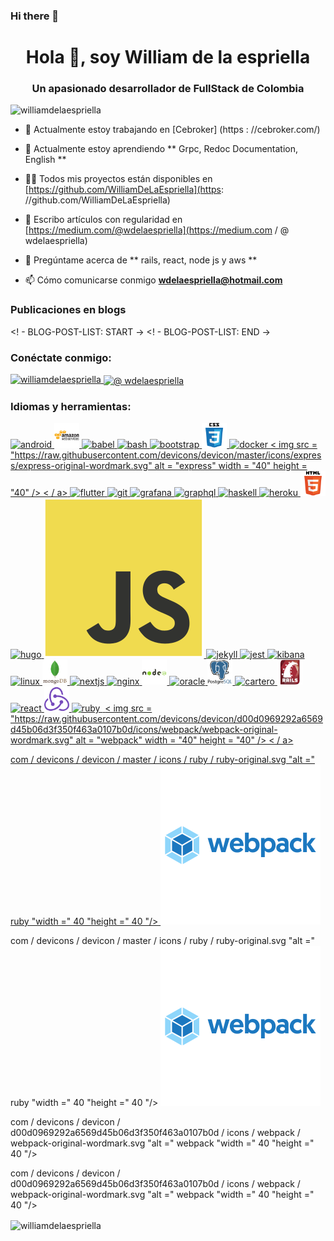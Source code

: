 ### Hi there 👋

<!--
**WilliamDeLaEspriella/WilliamDeLaEspriella** is a ✨ _special_ ✨ repository because its `README.md` (this file) appears on your GitHub profile.

Here are some ideas to get you started:

- 🔭 I’m currently working on ...
- 🌱 I’m currently learning ...
- 👯 I’m looking to collaborate on ...
- 🤔 I’m looking for help with ...
- 💬 Ask me about ...
- 📫 How to reach me: ...
- 😄 Pronouns: ...
- ⚡ Fun fact: ...
- ![Reeveng's github stats](https://github-readme-stats.vercel.app/api?username=WilliamDeLaEspriella&show_icons=true&title_color=fff&icon_color=79ff97&text_color=9f9f9f&bg_color=151515)
- ![Top Langs](https://github-readme-stats.vercel.app/api/top-langs/?username=WilliamDeLaEspriella&show_icons=true)

-->

<h1 align = "center"> Hola 👋, soy William de la espriella </h1>
<h3 align = "center"> Un apasionado desarrollador de FullStack de Colombia </h3>

<p align = "left"> <img src = "https://komarev.com/ghpvc/?username=williamdelaespriella&label=Profile%20views&color=0e75b6&style=flat" alt = "williamdelaespriella" /> </p>

- 🔭 Actualmente estoy trabajando en [Cebroker] (https : //cebroker.com/)

- 🌱 Actualmente estoy aprendiendo ** Grpc, Redoc Documentation, English **

- 👨‍💻 Todos mis proyectos están disponibles en [https://github.com/WilliamDeLaEspriella](https: //github.com/WilliamDeLaEspriella)

- 📝 Escribo artículos con regularidad en [https://medium.com/@wdelaespriella](https://medium.com / @ wdelaespriella)

- 💬 Pregúntame acerca de ** rails, react, node js y aws **

- 📫 Cómo comunicarse conmigo **wdelaespriella@hotmail.com**

### Publicaciones en blogs
<! - BLOG-POST-LIST: START ->
<! - BLOG-POST-LIST: END ->

<h3 align = "left"> Conéctate conmigo: </h3>
<p align = "left">
<a href="https://linkedin.com/in/williamdelaespriella" target="blank"> <img align = " center "src =" https://raw.githubusercontent.com/rahuldkjain/github-profile-readme-generator/neutral-icons/src/images/icons/Social/linked-in-alt.svg "alt =" williamdelaespriella " height = "30" width = "40" /> </a>
<a href="https://medium.com/@wdelaespriella" target="blank"> <img align = "center" src = "https: //raw.githubusercontent.com / rahuldkjain / github-profile-readme-generator / neutral-icons / src / images / icons / Social / medium.svg "alt =" @ wdelaespriella "height =" 30 "width =" 40 "/> </a>
</p>

<h3 align = "left"> Idiomas y herramientas: </h3>
<p align = "left"> <a href="https://developer.android.com" target="_blank"> <img src = "https://raw.githubusercontent.com/devicons/devicon/master/ icons / android / android-original-wordmark.svg "alt =" android "width =" 40 "height =" 40 "/> </a> <a href =" https://aws.amazon.com "target = "_blank"> <img src = "https://raw.githubusercontent.com/devicons/devicon/master/icons/amazonwebservices/amazonwebservices-original-wordmark.svg" alt = "aws" width = "40" height = " 40 "/> </a> <a href="https://babeljs.io/" target="_blank"> <img src =" https: //www.vectorlogo.zone / logos / babeljs / babeljs-icon.svg "alt =" babel "width =" 40 "height =" 40 "/> </a> <a href =" https://www.gnu.org/software/ bash / "target =" _ blank "> <img src =" https://www.vectorlogo.zone/logos/gnu_bash/gnu_bash-icon.svg "alt =" bash "width =" 40 "height =" 40 "/ > </a> <a href="https://getbootstrap.com" target="_blank"> <img src = "https://raw.githubusercontent.com/devicons/devicon/master/icons/bootstrap/bootstrap -plain-wordmark.svg "alt =" bootstrap "width =" 40 "height =" 40 "/> </a> <a href =" https://www.w3schools.com/css/ "target =" _ en blanco "><img src = "https://raw.githubusercontent.com/devicons/devicon/master/icons/css3/css3-original-wordmark.svg" alt = "css3" width = "40" height = "40" /> </a> <a href="https://www.docker.com/" target="_blank"> <img src = "https://raw.githubusercontent.com/devicons/devicon/master/icons/docker /docker-original-wordmark.svg "alt =" docker "width =" 40 "height =" 40 "/> </a> <a href="https://expressjs.com" target="_blank"> < img src = "https://raw.githubusercontent.com/devicons/devicon/master/icons/express/express-original-wordmark.svg" alt = "express" width = "40" height = "40" /> < / a><a href="https://flutter.dev" target="_blank"> <img src = "https://www.vectorlogo.zone/logos/flutterio/flutterio-icon.svg" alt = "flutter" ancho = "40" altura = "40" /> </a> <a href="https://git-scm.com/" target="_blank"> <img src = "https: //www.vectorlogo. zone / logos / git-scm / git-scm-icon.svg "alt =" git "width =" 40 "height =" 40 "/> </a> <a href =" https://grafana.com " target = "_ blank"> <img src = "https://www.vectorlogo.zone/logos/grafana/grafana-icon.svg" alt = "grafana" width = "40" height = "40" /> </ a> <a href = "https://graphql.org" target = "_ blank"> <img src = "https://www.vectorlogo.zone/logos/graphql/graphql-icon.svg" alt = "graphql" width = "40" altura = "40" /> </a> <a href="https://www.haskell.org/" target="_blank"> <img src = "https://upload.wikimedia.org /wikipedia/commons/1/1c/Haskell-Logo.svg "alt =" haskell "width =" 40 "height =" 40 "/> </a> <a href =" https://heroku.com "objetivo = "_ blank"> <img src = "https://www.vectorlogo.zone/logos/heroku/heroku-icon.svg" alt = "heroku" width = "40" height = "40" /> </ a > <a href = "https://www.w3.org/html/ "target =" _ blank "> <img src =" https://raw.githubusercontent.com/devicons/devicon/master/icons/html5/html5-original-wordmark.svg " alt = "html5" width = "40" height = "40" /> </a> <a href="https://gohugo.io/" target="_blank"> <img src = "https: // api.iconify.design/logos-hugo.svg "alt =" hugo "width =" 40 "height =" 40 "/> </a> <a href =" https://developer.mozilla.org/en- US / docs / Web / JavaScript "target =" _ blank "> <img src =" https://raw.githubusercontent.com/devicons/devicon/master/icons/javascript/javascript-original.svg "alt =" javascript " ancho = "40" alto = "40"/> </a> <a href="https://jekyllrb.com/" target="_blank"> <img src = "https://www.vectorlogo.zone/logos/jekyllrb/jekyllrb-icon.svg "alt =" jekyll "width =" 40 "height =" 40 "/> </a> <a href="https://jestjs.io" target="_blank"> <img src =" https: // www.vectorlogo.zone/logos/jestjsio/jestjsio-icon.svg "alt =" jest "width =" 40 "height =" 40 "/> </a> <a href =" https: //www.elastic. co / kibana "target =" _ blank "> <img src =" https://www.vectorlogo.zone/logos/elasticco_kibana/elasticco_kibana-icon.svg "alt =" kibana "width =" 40 "height =" 40 " /></a> <a href="https://www.linux.org/" target="_blank"> <img src = "https://raw.githubusercontent.com/devicons/devicon/master/icons/linux /linux-original.svg "alt =" linux "width =" 40 "height =" 40 "/> </a> <a href="https://www.mongodb.com/" target="_blank"> <img src = "https://raw.githubusercontent.com/devicons/devicon/master/icons/mongodb/mongodb-original-wordmark.svg" alt = "mongodb" width = "40" height = "40" /> </a> <a href="https://nextjs.org/" target="_blank"> <img src = "https://cdn.worldvectorlogo.com/logos/nextjs-3.svg" alt = " nextjs "ancho ="40 "altura =" 40 "/> </a> <a href="https://www.nginx.com" target="_blank"> <img src =" https://raw.githubusercontent.com/devicons /devicon/master/icons/nginx/nginx-original.svg "alt =" nginx "width =" 40 "height =" 40 "/> </a> <a href =" https://nodejs.org "objetivo = "_ blank"> <img src = "https://raw.githubusercontent.com/devicons/devicon/master/icons/nodejs/nodejs-original-wordmark.svg" alt = "nodejs" width = "40" height = "40" /> </a> <a href="https://www.oracle.com/" target="_blank"> <img src = "https: //raw.githubusercontent.com / devicons / devicon / master / icons / oracle / oracle-original.svg "alt =" oracle "width =" 40 "height =" 40 "/> </a> <a href =" https: // www. postgresql.org "target =" _ blank "> <img src =" https://raw.githubusercontent.com/devicons/devicon/master/icons/postgresql/postgresql-original-wordmark.svg "alt =" postgresql "width = "40" height = "40" /> </a> <a href="https://postman.com" target="_blank"> <img src = "https://www.vectorlogo.zone/logos/ getpostman / getpostman-icon.svg "alt =" cartero "width =" 40 "height =" 40 "/> </a> <a href =" https://rubyonrails.org "target ="_blank "> <img src =" https://raw.githubusercontent.com/devicons/devicon/master/icons/rails/rails-original-wordmark.svg "alt =" rieles "width =" 40 "height =" 40 "/> </a> <a href="https://reactjs.org/" target="_blank"> <img src =" https://raw.githubusercontent.com/devicons/devicon/master/icons/ react / react-original-wordmark.svg "alt =" react "width =" 40 "height =" 40 "/> </a> <a href =" https://redux.js.org "target =" _ en blanco "> <img src =" https://raw.githubusercontent.com/devicons/devicon/master/icons/redux/redux-original.svg "alt =" redux "width =" 40 "height =" 40 "/> </a><a href="https://www.ruby-lang.org/en/" target="_blank"> <img src = "https://raw.githubusercontent.com/devicons/devicon/master/icons/ruby /ruby-original.svg "alt =" ruby ​​"width =" 40 "height =" 40 "/> </a> <a href="https://webpack.js.org" target="_blank"> < img src = "https://raw.githubusercontent.com/devicons/devicon/d00d0969292a6569d45b06d3f350f463a0107b0d/icons/webpack/webpack-original-wordmark.svg" alt = "webpack" width = "40" height = "40" /> < / a> </p>com / devicons / devicon / master / icons / ruby ​​/ ruby-original.svg "alt =" ruby ​​"width =" 40 "height =" 40 "/> </a> <a href =" https: // webpack. js.org "target =" _ blank "> <img src =" https://raw.githubusercontent.com/devicons/devicon/d00d0969292a6569d45b06d3f350f463a0107b0d/icons/webpack/webpack-original-wordmark.svg "alt =" webpack "width "40" altura = "40" /> </a> </p>com / devicons / devicon / master / icons / ruby ​​/ ruby-original.svg "alt =" ruby ​​"width =" 40 "height =" 40 "/> </a> <a href =" https: // webpack. js.org "target =" _ blank "> <img src =" https://raw.githubusercontent.com/devicons/devicon/d00d0969292a6569d45b06d3f350f463a0107b0d/icons/webpack/webpack-original-wordmark.svg "alt =" webpack "width "40" altura = "40" /> </a> </p>com / devicons / devicon / d00d0969292a6569d45b06d3f350f463a0107b0d / icons / webpack / webpack-original-wordmark.svg "alt =" webpack "width =" 40 "height =" 40 "/> </a> </p>com / devicons / devicon / d00d0969292a6569d45b06d3f350f463a0107b0d / icons / webpack / webpack-original-wordmark.svg "alt =" webpack "width =" 40 "height =" 40 "/> </a> </p>

<p> <img align = "center" src = "https://github-readme-stats.vercel.app/api/top-langs?username=williamdelaespriella&show_icons=true&locale=en&layout=compact" alt = "williamdelaespriella" /> </p>
